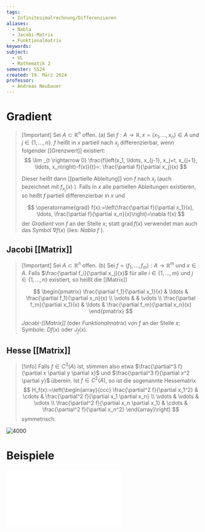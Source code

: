 ```yaml
---
tags:
  - Infinitesimalrechnung/Differenzieren
aliases:
  - Nabla
  - Jacobi-Matrix
  - Funktionalmatrix
keywords: 
subject:
  - VL
  - Mathematik 2
semester: SS24
created: 19. März 2024
professor:
  - Andreas Neubauer
---
```

 

# Gradient

> [!important] Sei $A \subset \mathbb{R}^n$ offen.
> (a) Sei $f: A \rightarrow \mathbb{R}, x=\left(x_1, \ldots, x_n\right) \in A$ und $j \in\{1, \ldots, n\}$. $f$ heißt in $x$ partiell nach $x_j$ differenzierbar, wenn folgender [[Grenzwert]] existiert:
> $$
> \lim _{t \rightarrow 0} \frac{f\left(x_1, \ldots, x_{j-1}, x_j+t, x_{j+1}, \ldots, x_n\right)-f(x)}{t}=: \frac{\partial f}{\partial x_j}(x)
> $$
> 
> Dieser heißt dann [[partielle Ableitung]] von $f$ nach $x_j$ (auch bezeichnet mit $f_{x_j}(x)$ ). Falls in $x$ alle partiellen Ableitungen existieren, so heißt $f$ partiell differenzierbar in $x$ und
> 
> $$
> \operatorname{grad} f(x):=\left(\frac{\partial f}{\partial x_1}(x), \ldots, \frac{\partial f}{\partial x_n}(x)\right)=\nabla f(x)
> $$
> der *Gradient* von $f$ an der Stelle $x$; statt $\operatorname{grad} f(x)$ verwendet man auch das Symbol $\nabla f(x)$ (lies: *Nabla* $f$ ).

## Jacobi [[Matrix]]

> [!important] Sei $A \subset \mathbb{R}^n$ offen.
>  (b) Sei $f=\left(f_1, \ldots, f_m\right): A \rightarrow \mathbb{R}^m$ und $x \in A$.
> Falls $\frac{\partial f_i}{\partial x_j}(x)$ für alle $i \in\{1, \ldots, m\}$ und $j \in\{1, \ldots, n\}$ existiert, so heißt die [[Matrix]]
> 
> $$
> \begin{pmatrix}
> \frac{\partial f_1}{\partial x_1}(x) & \ldots & \frac{\partial f_1}{\partial x_n}(x) \\
> \vdots & & \vdots \\
> \frac{\partial f_m}{\partial x_1}(x) & \ldots & \frac{\partial f_m}{\partial x_n}(x)
> \end{pmatrix}
> $$
> 
> *Jacobi-[[Matrix]]* (oder *Funktionalmatrix*) von $f$ an der Stelle $x$; Symbole: $D f(x)$ oder $J_f(x)$.

## Hesse [[Matrix]]

> [!info] Falls $f \in C^3(A)$ ist, stimmen also etwa $\frac{\partial^3 f}{\partial x \partial y \partial x}$ und $\frac{\partial^3 f}{\partial x^2 \partial y}$ überein. Ist $f \in C^2(A)$, so ist die sogenannte Hessematrix
> $$
> H_f(x):=\left(\begin{array}{ccc}
\frac{\partial^2 f}{\partial x_1^2} & \cdots & \frac{\partial^2 f}{\partial x_1 \partial x_n} \\
\vdots & \vdots & \vdots \\
\frac{\partial^2 f}{\partial x_n \partial x_1} & \cdots & \frac{\partial^2 f}{\partial x_n^2}
\end{array}\right)
> $$
> symmetrisch.

![4000](../../assets/Excalidraw/Partielle%20Ableitung%202024-03-19%2017.40.01.excalidraw)


# Beispiele

![4000](assets/Excalidraw/Gradient%202024-03-19%2017.18.35.excalidraw.md)
